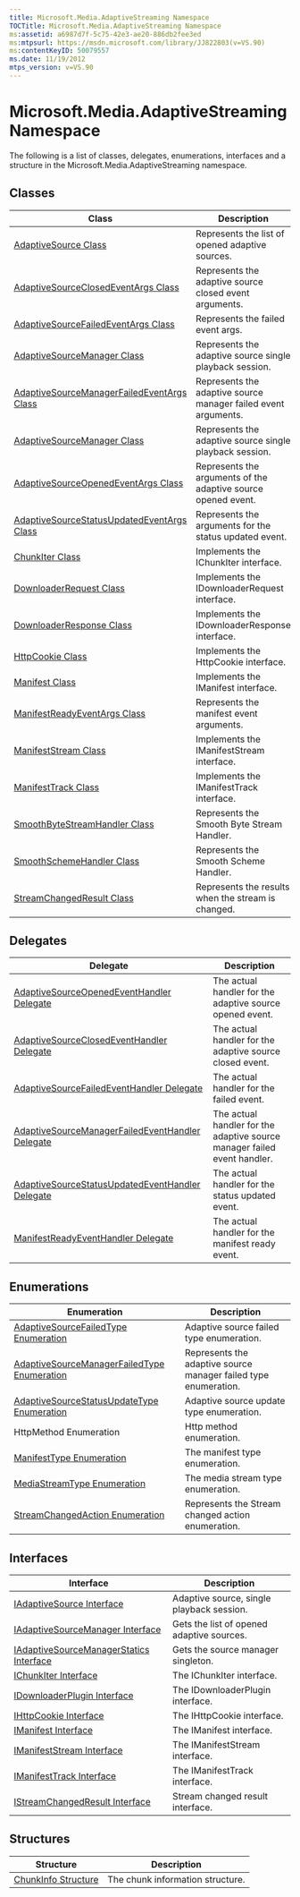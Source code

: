 ```yaml
---
title: Microsoft.Media.AdaptiveStreaming Namespace
TOCTitle: Microsoft.Media.AdaptiveStreaming Namespace
ms:assetid: a6987d7f-5c75-42e3-ae20-886db2fee3ed
ms:mtpsurl: https://msdn.microsoft.com/library/JJ822803(v=VS.90)
ms:contentKeyID: 50079557
ms.date: 11/19/2012
mtps_version: v=VS.90
---
```


# Microsoft.Media.AdaptiveStreaming Namespace

The following is a list of classes, delegates, enumerations, interfaces and a structure in the Microsoft.Media.AdaptiveStreaming namespace.

## Classes

|Class|Description|
|--- |--- |
|[AdaptiveSource Class](adaptivesource-class.md)|Represents the list of opened adaptive sources.|
|[AdaptiveSourceClosedEventArgs Class](adaptivesourceclosedeventargs-class.md)|Represents the adaptive source closed event arguments.|
|[AdaptiveSourceFailedEventArgs Class](adaptivesourcefailedeventargs-class.md)|Represents the failed event args.|
|[AdaptiveSourceManager Class](adaptivesourcemanager-class.md)|Represents the adaptive source single playback session.|
|[AdaptiveSourceManagerFailedEventArgs Class](adaptivesourcemanagerfailedeventargs-class.md)|Represents the adaptive source manager failed event arguments.|
|[AdaptiveSourceManager Class](adaptivesourcemanager-class.md)|Represents the adaptive source single playback session.|
|[AdaptiveSourceOpenedEventArgs Class](adaptivesourceopenedeventargs-class.md)|Represents the arguments of the adaptive source opened event.|
|[AdaptiveSourceStatusUpdatedEventArgs Class](adaptivesourcestatusupdatedeventargs-class.md)|Represents the arguments for the status updated event.|
|[ChunkIter Class](chunkiter-class.md)|Implements the IChunkIter interface.|
|[DownloaderRequest Class](downloaderrequest-class.md)|Implements the IDownloaderRequest interface.|
|[DownloaderResponse Class](downloaderresponse-class.md)|Implements the IDownloaderResponse interface.|
|[HttpCookie Class](httpcookie-class.md)|Implements the HttpCookie interface.|
|[Manifest Class](manifest-class.md)|Implements the IManifest interface.|
|[ManifestReadyEventArgs Class](manifestreadyeventargs-class.md)|Represents the manifest event arguments.|
|[ManifestStream Class](manifeststream-class.md)|Implements the IManifestStream interface.|
|[ManifestTrack Class](manifesttrack-class.md)|Implements the IManifestTrack interface.|
|[SmoothByteStreamHandler Class](smoothbytestreamhandler-class.md)|Represents the Smooth Byte Stream Handler.|
|[SmoothSchemeHandler Class](smoothschemehandler-class.md)|Represents the Smooth Scheme Handler.|
|[StreamChangedResult Class](streamchangedresult-class.md)|Represents the results when the stream is changed.|


## Delegates

|Delegate|Description|
|--- |--- |
|[AdaptiveSourceOpenedEventHandler Delegate](adaptivesourceopenedeventhandler-delegate.md)|The actual handler for the adaptive source opened event.|
|[AdaptiveSourceClosedEventHandler Delegate](adaptivesourceclosedeventhandler-delegate.md)|The actual handler for the adaptive source closed event.|
|[AdaptiveSourceFailedEventHandler Delegate](adaptivesourcefailedeventhandler-delegate.md)|The actual handler for the failed event.|
|[AdaptiveSourceManagerFailedEventHandler Delegate](adaptivesourcemanagerfailedeventhandler-delegate.md)|The actual handler for the adaptive source manager failed event handler.|
|[AdaptiveSourceStatusUpdatedEventHandler Delegate](adaptivesourcestatusupdatedeventhandler-delegate.md)|The actual handler for the status updated event.|
|[ManifestReadyEventHandler Delegate](manifestreadyeventhandler-delegate.md)|The actual handler for the manifest ready event.|


## Enumerations

|Enumeration|Description|
|--- |--- |
|[AdaptiveSourceFailedType Enumeration](adaptivesourcefailedtype-enumeration.md)|Adaptive source failed type enumeration.|
|[AdaptiveSourceManagerFailedType Enumeration](adaptivesourcemanagerfailedtype-enumeration.md)|Represents the adaptive source manager failed type enumeration.|
|[AdaptiveSourceStatusUpdateType Enumeration](adaptivesourcestatusupdatetype-enumeration.md)|Adaptive source update type enumeration.|
|HttpMethod Enumeration|Http method enumeration.|
|[ManifestType Enumeration](manifesttype-enumeration.md)|The manifest type enumeration.|
|[MediaStreamType Enumeration](mediastreamtype-enumeration.md)|The media stream type enumeration.|
|[StreamChangedAction Enumeration](streamchangedaction-enumeration.md)|Represents the Stream changed action enumeration.|


## Interfaces

|Interface|Description|
|--- |--- |
|[IAdaptiveSource Interface](iadaptivesource-interface.md)|Adaptive source, single playback session.|
|[IAdaptiveSourceManager Interface](iadaptivesourcemanager-interface.md)|Gets the list of opened adaptive sources.|
|[IAdaptiveSourceManagerStatics Interface](iadaptivesourcemanagerstatics-interface.md)|Gets the source manager singleton.|
|[IChunkIter Interface](ichunkiter-interface.md)|The IChunkIter interface.|
|[IDownloaderPlugin Interface](idownloaderplugin-interface.md)|The IDownloaderPlugin interface.|
|[IHttpCookie Interface](ihttpcookie-interface.md)|The IHttpCookie interface.|
|[IManifest Interface](imanifest-interface.md)|The IManifest interface.|
|[IManifestStream Interface](imanifeststream-interface.md)|The IManifestStream interface.|
|[IManifestTrack Interface](imanifesttrack-interface.md)|The IManifestTrack interface.|
|[IStreamChangedResult Interface](istreamchangedresult-interface.md)|Stream changed result interface.|


## Structures

|Structure|Description|
|--- |--- |
|[ChunkInfo Structure](chunkinfo-structure.md)|The chunk information structure.|
